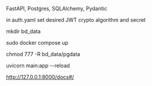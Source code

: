 FastAPI, Postgres, SQLAlchemy, Pydantic 

in auth.yaml set desired JWT crypto algorithm and secret

mkdir bd_data

sudo docker compose up

chmod 777 -R bd_data/pgdata

uvicorn main:app --reload

http://127.0.0.1:8000/docs#/
